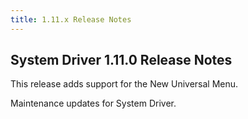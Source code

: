 ```yaml
---
title: 1.11.x Release Notes
---
```




## System Driver 1.11.0 Release Notes

This release adds support for the New Universal Menu.

Maintenance updates for System Driver.
